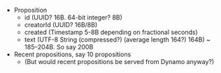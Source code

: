 
* Proposition
  * id (UUID? 16B. 64-bit integer? 8B)
  * creatorId (UUID? 16B/8B)
  * created (Timestamp 5-8B depending on fractional seconds)
  * text (UTF-8 String (compressed?) (average length 164?) 164B)
  ~ 185–204B.  So say 200B
* Recent propositions, say 10 propositions
  * (But would recent propositions be served from Dynamo anyway?)
